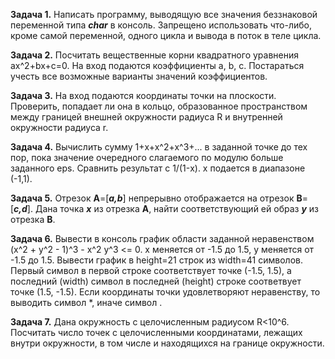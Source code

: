 **Задача 1.** Написать программу, выводящую все значения беззнаковой переменной типа ***char*** в консоль. Запрещено использовать что-либо, кроме самой переменной, одного цикла и вывода в поток в теле цикла.

**Задача 2.** Посчитать вещественные корни квадратного уравнения ax^2+bx+c=0. На вход подаются коэффициенты a, b, c. Постараться учесть все возможные варианты значений коэффициентов.

**Задача 3.** На вход подаются координаты точки на плоскости. Проверить, попадает ли она в кольцо, образованное пространством между границей внешней окружности радиуса R и внутренней окружности радиуса r.

**Задача 4.** Вычислить сумму 1+x+x^2+x^3+... в заданной точке до тех пор, пока значение очередного слагаемого по модулю больше заданного eps. Сравнить результат с 1/(1-x). x подается в диапазоне (-1,1).

**Задача 5.** Отрезок **A**=[***a,b***] непрерывно отображается на отрезок **B**=[***c,d***]. Дана точка ***x*** из отрезка **A**, найти соответствующий ей образ ***y*** из отрезка **B**.

**Задача 6.** Вывести в консоль график области заданной неравенством (x^2 + y^2 - 1)^3 - x^2 y^3 <= 0. x меняется от -1.5 до 1.5, y меняется от -1.5 до 1.5. Вывести график в height=21 строк из width=41 символов. Первый символ в первой строке соответствует точке (-1.5, 1.5), а последний (width) символ в последней (height) строке соответвует точке (1.5, -1.5). Если координаты точки удовлетворяют неравенству, то выводить символ *, иначе символ .

**Задача 7.** Дана окружность с целочисленным радиусом R<10^6. Посчитать число точек с целочисленными координатами, лежащих внутри окружности, в том числе и находящихся на границе окружности.
